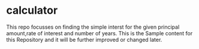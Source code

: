 # calculator
This repo focusses  on finding the simple interst for the given principal amount,rate of interest and number of years.
This is the Sample content for this Repository and it will be further improved or changed later.
